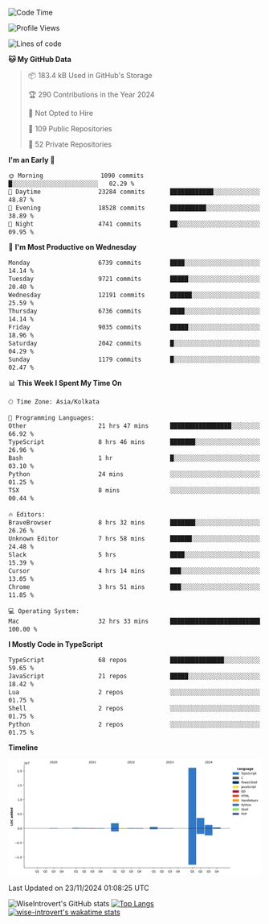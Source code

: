 <!--START_SECTION:waka-->
![Code Time](http://img.shields.io/badge/Code%20Time-1%2C884%20hrs%209%20mins-blue)

![Profile Views](http://img.shields.io/badge/Profile%20Views-3-blue)

![Lines of code](https://img.shields.io/badge/From%20Hello%20World%20I%27ve%20Written-29.1%20million%20lines%20of%20code-blue)

**🐱 My GitHub Data** 

> 📦 183.4 kB Used in GitHub's Storage 
 > 
> 🏆 290 Contributions in the Year 2024
 > 
> 🚫 Not Opted to Hire
 > 
> 📜 109 Public Repositories 
 > 
> 🔑 52 Private Repositories 
 > 
**I'm an Early 🐤** 

```text
🌞 Morning                1090 commits        █░░░░░░░░░░░░░░░░░░░░░░░░   02.29 % 
🌆 Daytime                23284 commits       ████████████░░░░░░░░░░░░░   48.87 % 
🌃 Evening                18528 commits       ██████████░░░░░░░░░░░░░░░   38.89 % 
🌙 Night                  4741 commits        ██░░░░░░░░░░░░░░░░░░░░░░░   09.95 % 
```
📅 **I'm Most Productive on Wednesday** 

```text
Monday                   6739 commits        ████░░░░░░░░░░░░░░░░░░░░░   14.14 % 
Tuesday                  9721 commits        █████░░░░░░░░░░░░░░░░░░░░   20.40 % 
Wednesday                12191 commits       ██████░░░░░░░░░░░░░░░░░░░   25.59 % 
Thursday                 6736 commits        ████░░░░░░░░░░░░░░░░░░░░░   14.14 % 
Friday                   9035 commits        █████░░░░░░░░░░░░░░░░░░░░   18.96 % 
Saturday                 2042 commits        █░░░░░░░░░░░░░░░░░░░░░░░░   04.29 % 
Sunday                   1179 commits        █░░░░░░░░░░░░░░░░░░░░░░░░   02.47 % 
```


📊 **This Week I Spent My Time On** 

```text
🕑︎ Time Zone: Asia/Kolkata

💬 Programming Languages: 
Other                    21 hrs 47 mins      █████████████████░░░░░░░░   66.92 % 
TypeScript               8 hrs 46 mins       ███████░░░░░░░░░░░░░░░░░░   26.96 % 
Bash                     1 hr                █░░░░░░░░░░░░░░░░░░░░░░░░   03.10 % 
Python                   24 mins             ░░░░░░░░░░░░░░░░░░░░░░░░░   01.25 % 
TSX                      8 mins              ░░░░░░░░░░░░░░░░░░░░░░░░░   00.44 % 

🔥 Editors: 
BraveBrowser             8 hrs 32 mins       ███████░░░░░░░░░░░░░░░░░░   26.26 % 
Unknown Editor           7 hrs 58 mins       ██████░░░░░░░░░░░░░░░░░░░   24.48 % 
Slack                    5 hrs               ████░░░░░░░░░░░░░░░░░░░░░   15.39 % 
Cursor                   4 hrs 14 mins       ███░░░░░░░░░░░░░░░░░░░░░░   13.05 % 
Chrome                   3 hrs 51 mins       ███░░░░░░░░░░░░░░░░░░░░░░   11.85 % 

💻 Operating System: 
Mac                      32 hrs 33 mins      █████████████████████████   100.00 % 
```

**I Mostly Code in TypeScript** 

```text
TypeScript               68 repos            ███████████████░░░░░░░░░░   59.65 % 
JavaScript               21 repos            █████░░░░░░░░░░░░░░░░░░░░   18.42 % 
Lua                      2 repos             ░░░░░░░░░░░░░░░░░░░░░░░░░   01.75 % 
Shell                    2 repos             ░░░░░░░░░░░░░░░░░░░░░░░░░   01.75 % 
Python                   2 repos             ░░░░░░░░░░░░░░░░░░░░░░░░░   01.75 % 
```



**Timeline**

![Lines of Code chart](https://raw.githubusercontent.com/wise-introvert/wise-introvert/master/assets/bar_graph.png)


 Last Updated on 23/11/2024 01:08:25 UTC
<!--END_SECTION:waka-->

![WiseIntrovert's GitHub stats](https://github-readme-stats.vercel.app/api?username=wise-introvert&count_private=true&show_icons=true)
[![Top Langs](https://github-readme-stats.vercel.app/api/top-langs/?username=wise-introvert&langs_count=10)](https://github.com/anuraghazra/github-readme-stats)
[![wise-introvert's wakatime stats](https://github-readme-stats.vercel.app/api/wakatime?username=wiseintrovert)](https://github.com/anuraghazra/github-readme-stats)
